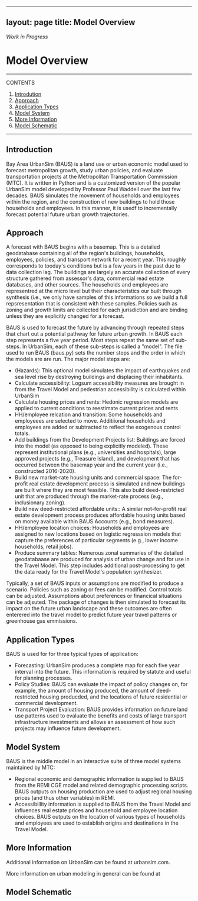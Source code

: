 
---
layout: page
title: Model Overview
---

*Work in Progress*

# Model Overview

---
CONTENTS
 
1. [Introdution](#introduction)
2. [Approach](#approach)
3. [Application Types](#application)
4. [Model System](#model-system)
5. [More Information](#more-information)
6. [Model Schematic](#model-schematic)

---

## Introduction
Bay Area UrbanSim (BAUS) is a land use or urban economic model used to forecast metropolitan growth, study urban policies, and evaluate transportation projects at the Metropolitan Transportation Commission (MTC). It is written in Python and is a customized version of the popular UrbanSim model developed by Professor Paul Waddell over the last few decades. BAUS simulates the movement of households and employees within the region, and the construction of new buildings to hold those households and employees. In this manner, it is usedf to incrementally forecast potential future urban growth trajectories.

## Approach
A forecast with BAUS begins with a basemap. This is a detailed geodatabase containing all of the region's buildings, households, employees, policies, and transport network for a recent year. This roughly corresponds to tooday's conditions but is a few years in the past due to data collection lag. The buildings are largely an accurate collection of every structure gathered from assessor's data, commercial read estate databases, and other sources. The households and employees are representred at the micro level but their characteristics our built through synthesis (i.e., we only have samples of this informations so we build a full repsresentation that is consistent with these samples. Policies such as zoning and growth limits are collected for each jurisdiction and are binding unless they are explicitly changed for a forecast.

BAUS is used to forecast the future by advancing through repeated steps that chart out a potential pathway for future urban growth. In BAUS each step represents a five year period. Most steps repeat the same set of sub-steps. In UrbanSim, each of these sub-steps is called a "model".  The file used to run BAUS (baus.py) sets the number steps and the order in which the models are are run. The major model steps are: 
* (Hazards): This optional model simulates the impact of earthquakes and sea level rise by destroying buildings and displacing their inhabitants.
* Calculate accessibility: Logsum accessibility measures are brought in from the Travel Model and pedestrian accessibility is calculated within UrbanSim
* Calculate housing prices and rents: Hedonic regression models are applied to current conditions to reestimate current prices and rents
* HH/employee relcation and transition: Some households and employeees are selected to move. Additiional households and employees are added or subtracted to reflect the exogenous control totals.
* Add buildings from the Development Projects list: Buildings are forced into the model (as opposed to being explicitly modeled). These represent institutional plans (e.g., universities and hospitals), large approved projects (e.g., Treasure Island), and development that has occurred between the basemap year and the current year (i.e., constructed 2016-2020).
* Build new market-rate housing units and commercial space: The for-profit real estate development process is simulated and new buildings are built where they are most feasible. This also build deed-restricted unit that are produced through the market-rate process (e.g., inclusionary zoning).
* Build new deed-restricted affordable units:: A similar not-for-profit real estate development process produces affordable housing units based on money available within BAUS Accounts (e.g., bond measures).
* HH/employee location choices: Households and employees are assigned to new locations based on logistic regresssion models that capture the preferences of particular segments (e.g., lower income households, retail jobs).
* Produce summary tables: Numerous zonal summaries of the detailed geodatabaase are produced for analysis of urban change and for use in the Travel Model. This step includes additional post-processing to get the data ready for the Travel Model's population synthesizer.

Typically, a set of BAUS inputs or assumptions are modified to produce a scenario. Policies such as zoning or fees can be modified. Control totals can be adjusted. Assumptions about preferences or financical situations can be adjsuted. The package of changes is then simulated to forecast its impact on the future urban landscape and these outcomes are often enterered into the travel model to predict future year travel patterns or greenhouse gas emmissions.


## Application Types
BAUS is used for for three typical types of application:
* Forecasting: UrbanSim produces a complete map for each five year interval into the future. This information is required by statute and useful for planning processes.
* Policy Studies: BAUS can evaluate the impact of policy changes on, for example, the amount of housing produced, the amount of deed-restricted housing producded, and the locations of future residential or commercial development.
* Transport Project Evaluation: BAUS provides information on future land use patterns used to evaluate the benefits and costs of large transport infrastructure investments and allows an assessment of how such projects may influence future development.


## Model System
BAUS is the middle model in an interactive suite of three model systems maintained by MTC:
* Regional economic and demographic information is supplied to BAUS from the REMI CGE model and related demographic processing scripts. BAUS outputs on housing production are used to adjust regional housing prices (and thus other variables) in REMI. 
* Accessibillity information is supplied to BAUS from the Travel Model and influences real estate prices and household and employee location choices. BAUS outputs on the location of various types of households and employees are used to establish origins and destinations in the Travel Model.


## More Information
Additional information on UrbanSim can be found at urbansim.com.

More information on urban modeling in general can be found at

## Model Schematic
